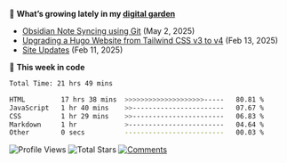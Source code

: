 🌱 **What’s growing lately in my [digital garden][website-url]**

<!-- BLOG-POST-LIST:START -->
- [Obsidian Note Syncing using Git](https://odhyp.com/writings/obsidian-and-git/) (May 2, 2025)
- [Upgrading a Hugo Website from Tailwind CSS v3 to v4](https://odhyp.com/writings/upgrading-a-hugo-website-from-tailwind-css-v3-to-v4/) (Feb 13, 2025)
- [Site Updates](https://odhyp.com/writings/site-updates/) (Feb 11, 2025)<!-- BLOG-POST-LIST:END -->

📆 **This week in code**

<!--START_SECTION:waka-->

```bash
Total Time: 21 hrs 49 mins

HTML         17 hrs 38 mins  >>>>>>>>>>>>>>>>>>>>-----   80.81 %
JavaScript   1 hr 40 mins    >>-----------------------   07.67 %
CSS          1 hr 29 mins    >>-----------------------   06.83 %
Markdown     1 hr            >------------------------   04.64 %
Other        0 secs          -------------------------   00.03 %
```

<!--END_SECTION:waka-->

![Profile Views][view-shield]
![Total Stars][stars-shield]
[![Comments][comments-shield]][comments-url]

<!-- LINKS & IMAGES -->
[website-url]: https://odhyp.com/writings
[view-shield]: https://komarev.com/ghpvc/?username=odhyp&color=00bba7&style=for-the-badge&abbreviated=true
[stars-shield]: https://img.shields.io/github/stars/odhyp?style=for-the-badge&label=total%20stars&color=00bba7
[comments-shield]: https://img.shields.io/github/discussions/odhyp/odhyp?style=for-the-badge&label=comments&color=00bba7
[comments-url]: https://github.com/odhyp/odhyp/discussions
